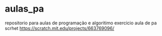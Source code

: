 # aulas_pa
repositorio para aulas de programação e algoritimo 
exercicio aula de pa scrhet 
https://scratch.mit.edu/projects/663769096/
